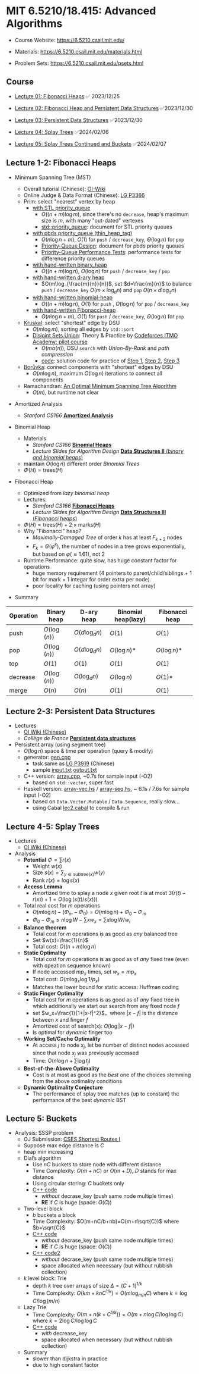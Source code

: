# MIT 6.5210/18.415: Advanced Algorithms

- Course Website: https://6.5210.csail.mit.edu/

- Materials: https://6.5210.csail.mit.edu/materials.html
- Problem Sets: https://6.5210.csail.mit.edu/psets.html

## Course

- [Lecture 01: Fibonacci Heaps](https://www.youtube.com/watch?v=rnwf0dDGNCM&t=879s) :white_check_mark: 2023/12/25

- [Lecture 02: Fibonacci Heap and Persistent Data Structures](https://www.youtube.com/watch?v=TB3Y308PCrA) :white_check_mark:2023/12/30

- [Lecture 03: Persistent Data Structures](https://www.youtube.com/watch?v=nofifCFuPiQ) :white_check_mark:2023/12/30

- [Lecture 04: Splay Trees](https://youtu.be/56AGGEkdA2g) :white_check_mark:2024/02/06

- [Lecture 05: Splay Trees Continued and Buckets](https://www.youtube.com/watch?v=HCQJfTyMwi8) :white_check_mark:2024/02/07

## Lecture 1-2:  Fibonacci Heaps

- Minimum Spanning Tree (MST)
  - Overall tutorial (Chinese): [OI-Wiki](https://oi-wiki.org/graph/mst/)
  - Online Judge & Data Format (Chinese): [LG P3366](https://www.luogu.com.cn/problem/P3366)
  - Prim: select "nearest" vertex by heap
    - [with STL priority_queue](https://github.com/SkqLiao/MIT-6.5210/blob/main/fibonacci-heap/prim-stl.cpp)
      - $O((n+m)\log{m})$, since there's no `decrease`, heap's maximum size is $m$, with many "out-dated" vertexes
      - [std::priority_queue](https://en.cppreference.com/w/cpp/container/priority_queue): document for STL  priority queues
    - [with pbds priority_queue (thin_heap_tag)](https://github.com/SkqLiao/MIT-6.5210/blob/main/fibonacci-heap/prim-pbds.cpp)
      - $O(n\log{n}+m)$, $O(1)$ for `push` / `decrease_key`,  $\Theta(\log{n})$ for `pop`
      - [Priority-Queue Design](https://gcc.gnu.org/onlinedocs/libstdc++/ext/pb_ds/pq_design.html): document for pbds priority queues
      - [Priority-Queue Performance Tests](https://gcc.gnu.org/onlinedocs/libstdc++/ext/pb_ds/pq_performance_tests.html):  performance tests for difference priority queues
    - [with hand-written binary_heap](https://github.com/SkqLiao/MIT-6.5210/blob/main/fibonacci-heap/prim-binary.cpp)
      - $O((n+m)\log{n})$, $O(\log{n})$ for `push` / `decrease_key` / `pop`
    - [with hand-written d-ary heap](https://github.com/SkqLiao/MIT-6.5210/blob/main/fibonacci-heap/prim-dheap.cpp)
      - $O(m\log_{\frac{m}{n}}{n})$, set $d=\frac{m}{n}$ to balance `push` / `decrease_key` $O(m\times \log_{d}{n})$ and `pop` $O(n\times d\log_{d}{n})$
    - [with hand-written binomial-heap](https://github.com/SkqLiao/MIT-6.5210/blob/main/fibonacci-heap/prim-binomial.cpp)
      - $O((n+m)\log{n})$, $O(1)$ for `push` ,  $O(\log{n})$ for `pop` / `decrease_key`
    - [with hand-written Fibonacci-heap](https://github.com/SkqLiao/MIT-6.5210/blob/main/fibonacci-heap/prim-fibonacci.cpp)
      - $O(n\log{n}+m)$, $O(1)$ for `push` / `decrease_key`,  $\Theta(\log{n})$ for `pop`
  - [Kruskal](https://github.com/SkqLiao/MIT-6.5210/blob/main/fibonacci-heap/kruskal.cpp): select "shortest" edge by DSU
    - $O(m\log{m})$, sorting all edges by `std::sort`
    - [Disjoint Sets Union](https://codeforces.com/edu/course/2/lesson/7): Theory & Practice by [Codeforces ITMO Academy: pilot course](https://codeforces.com/edu/course/2)
      - $O(m\alpha(n))$, DSU `search` with *Union-By-Rank* and *path compression*
      - [code](https://github.com/SkqLiao/codeforces-edu): solution code for practice of [Step 1](https://codeforces.com/edu/course/2/lesson/7/1/practice), [Step 2](https://codeforces.com/edu/course/2/lesson/7/2/practice), [Step 3](https://codeforces.com/edu/course/2/lesson/7/3/practice)
  - [Borůvka](https://github.com/SkqLiao/MIT-6.5210/blob/main/fibonacci-heap/boruvka.cpp): connect components with "shortest" edges by DSU
    - $O(m\log{n})$, maximum $O(\log{n})$ iterations to connect all components
  - Ramachandran: [An Optimal Minimum Spanning Tree Algorithm](https://web.eecs.umich.edu/~pettie/papers/jacm-optmsf.pdf)
    - $O(m)$, but runtime not clear
- Amortized Analysis
  - *Stanford CS166* [**Amortized Analysis**](https://web.stanford.edu/class/cs166/lectures/06/Slides06.pdf)
- Binomial Heap
  - Materials
    - *Stanford CS166* [**Binomial Heaps**](https://web.stanford.edu/class/cs166/lectures/07/Slides07.pdf)
    - *Lecture Slides for Algorithm Design* [**Data Structures II** (*binary and binomial heaps*)](https://www.cs.princeton.edu/~wayne/kleinberg-tardos/pdf/BinomialHeaps.pdf)
  - maintain $O(\log{n})$ different order *Binomial Trees*
  - $\Phi(H)=\text{trees}(H)$
- Fibonacci Heap
  - Optimized from *lazy binomial heap*
  - Lectures:
    - *Stanford CS166* [**Fibonacci Heaps**](https://web.stanford.edu/class/cs166/lectures/08/Slides08.pdf)
    - *Lecture Slides for Algorithm Design* [**Data Structures III** (*Fibonacci heaps*)](https://www.cs.princeton.edu/~wayne/kleinberg-tardos/pdf/FibonacciHeaps.pdf)
  - $\Phi(H)=\text{trees}(H)+2\times \text{marks}(H)$
  - Why "Fibonacci" heap?
    - *Maximally-Damaged Tree* of order $k$ has at least $F_{k+2}$ nodes
    - $F_k=\Theta(\varphi^k)$, the number of nodes in a tree grows exponentially, but based on $\varphi(\approx 1.61)$, not $2$
  - Runtime Performance: quite slow, has huge constant factor for operations
    - huge memory requirement (4 pointers to parent/child/siblings + 1 bit for mark + 1 integar for order extra per node)
    - poor locality for caching (using pointers not array)

- Summary

| Operation | Binary heap  | D-ary heap        | Binomial heap(lazy) | Fibonacci heap |
| --------- | ------------ | ----------------- | ------------------- | -------------- |
| push      | $O(\log(n))$ | $O(d\log_{d}{n})$ | $O(1)$              | $O(1)$         |
| pop       | $O(\log(n))$ | $O(d\log_{d}{n})$ | $O(\log{n})$*       | $O(\log{n})$*  |
| top       | $O(1)$       | $O(1)$            | $O(1)$              | $O(1)$         |
| decrease  | $O(\log(n))$ | $O(\log_d{n})$    | $O(\log{n})$        | $O(1)$*        |
| merge     | $O(n)$       | $O(n)$            | $O(1)$              | $O(1)$         |

## Lecture 2-3: Persistent Data Structures

- Lectures
  - [OI Wiki (Chinese)](https://oi-wiki.org/ds/persistent/)
  - *Collège de France* [**Persistent data structures**](https://xavierleroy.org/CdF/2022-2023/)
- Persistent array (using segment tree)
  - $O(\log n)$ space & time per operation (query & modify)
  - generator: [gen.cpp](https://github.com/SkqLiao/MIT-6.5210/blob/main/persistent-ds/src/gen.cpp)
    - task same as [LG P3919](https://www.luogu.com.cn/problem/P3919) (Chinese)
    - sample [input.txt](https://github.com/SkqLiao/MIT-6.5210/blob/main/persistent-ds/src/in.txt) [output.txt](https://github.com/SkqLiao/MIT-6.5210/blob/main/persistent-ds/src/out.txt)
  - C++ version: [array.cpp](https://github.com/SkqLiao/MIT-6.5210/blob/main/persistent-ds/src/array.cpp), ~0.7s for sample input (-O2)
    - based on `std::vector`, super fast
  - Haskell version: [array-vec.hs](https://github.com/SkqLiao/MIT-6.5210/blob/main/persistent-ds/src/array-vec.hs) / [array-seq.hs](https://github.com/SkqLiao/MIT-6.5210/blob/main/persistent-ds/src/array-seq.hs), ~ 6.1s / 7.6s for sample input (-O2)
      - based on `Data.Vector.Mutable` / `Data.Sequence`, really slow...
      - using Cabal [lec2.cabal](https://github.com/SkqLiao/MIT-6.5210/blob/main/persistent-ds/lec2.cabal) to compile & run

## Lecture 4-5: Splay Trees

- Lectures
  - [OI Wiki (Chinese)](https://oi-wiki.org/ds/splay/)
- Analysis
  - **Potential** $\Phi=\sum{r(x)}$
    - Weight $w(x)$
    - Size $s(x)=\sum_{y\in \text{subtree}(x)}{w(y)}$
    - Rank $r(x)=\log{s(x)}$
  - **Access Lemma**
    - Amortized time to splay a node $x$ given root $t$ is at most $3(r(t) − r(x)) + 1 = O(\log(s(t)/s(x)))$
  - Total real cost for $m$ operations
    - $O(m \log n) − (\Phi_{m} − \Phi_{0}) = O(m \log n) + \Phi_{0} − \Phi_{m}$
    - $\Phi_0 − \Phi_m \leq n \log W − \sum{x w_x} = \sum{x\log W/w_i}$
  - **Balance theorem**
    - Total cost for $m$ operations is as good as *any* balanced tree
    - Set $w(x)=\frac{1}{n}$
    - Total cost: $O((n+m)\log{n})$ 
  - **Static Optimality**
    - Total cost for $m$ operations is as good as of *any* fixed tree (even with opeation sequence known)
    - If node accessed $mp_x$ times, set $w_x=mp_x$
    - Total cost: $O(m\log_x{\log{1/p_x}})$
    - Matches the lower bound for static access: Huffman coding
  - **Static Finger Optimality**
    - Total cost for $m$ operations is as good as of *any* fixed tree in which additionally we start our search from any fixed node $f$
    - set $w_x=\frac{1}{1+|x-f|^2}$，where $|x-f|$ is the distance between $x$ and finger $f$
    - Amortized cost of search(x): $O(\log{|x-f|})$
    - Is optimal for *dynamic* finger too
  - **Working Set/Cache Optimality**
    - At access $j$ to node $x_j$, let be number of distinct nodes accessed since that node $x_j$ was previously accessed
    - Time: $O(n\log n +\sum{\log t_j})$
  - **Best-of-the-Above Optimality**
    -  Cost is at most as good as the *best* one of the choices stemming from the above optimality conditions
  - **Dynamic Optimality Conjecture**
    -  The performance of splay tree matches (up to constant) the performance of the best *dynamic* BST

## Lecture 5: Buckets

- Analysis: SSSP problem
  - OJ Submission: [CSES Shortest Routes I](https://cses.fi/problemset/task/1671/)
  - Suppose max edge distance is $C$
  - heap min increasing
  - Dial’s algorithm
    - Use $nC$ buckets to store node with different distance
    - Time Complexity: $O(m+nC)$ or $O(m+D)$, $D$ stands for max distance
    - Using circular storing: $C$ buckets only
    - [C++ code](https://github.com/SkqLiao/MIT-6.5210/blob/main/buckets/naive.cpp)
      - *without* decrase_key (push same node multiple times)
      - **RE** if $C$ is huge (space: $O(C)$)
  - Two-level block
    - $b$ buckets a block
    - Time Complexity: $O(m+nC/b+nb)=O(m+n\sqrt{C})$ where $b=\sqrt{C}$
    - [C++ code](https://github.com/SkqLiao/MIT-6.5210/blob/main/buckets/sqrt-block.cpp) 
      - *without* decrase_key (push same node multiple times)
      - **RE** if $C$ is huge (space: $O(C)$​)
    - [C++ code2](https://github.com/SkqLiao/MIT-6.5210/blob/main/buckets/sqrt-list-block.cpp) 
      - *without* decrase_key (push same node multiple times)
      - space allocated when necessary (but without rubbish collection)
  - $k$ level block: Trie
    - depth $k$ tree over arrays of size $\Delta=(C+1)^{1/k}$
    - Time Complexity: $O(km+knC^{1/k})=O(m\log_{m/n}{C})$ where $k=\log{C}/\log{(m/n)}$
  - Lazy Trie
    - Time Complexity: $O(m+n(k+C^{1/k}))=O(m+n\log{C}/\log{\log{C}})$ where $k=2\log{C}/\log{\log{C}}$
    - [C++ code](https://github.com/SkqLiao/MIT-6.5210/blob/main/buckets/sqrt-trie-block.cpp) 
      - *with* decrease_key
      - space allocated when necessary (but without rubbish collection)
  - Summary
    - slower than dijkstra in practice
    - due to high constant factor
